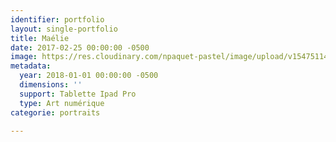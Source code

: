```yaml
---
identifier: portfolio
layout: single-portfolio
title: Maélie
date: 2017-02-25 00:00:00 -0500
image: https://res.cloudinary.com/npaquet-pastel/image/upload/v1547511400/49138035_2227603307508904_9177117184697040896_n.jpg
metadata:
  year: 2018-01-01 00:00:00 -0500
  dimensions: ''
  support: Tablette Ipad Pro
  type: Art numérique
categorie: portraits

---
```

